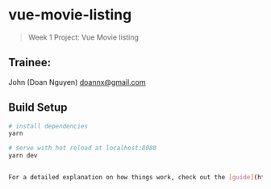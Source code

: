 # vue-movie-listing

> Week 1 Project: Vue Movie listing

## Trainee:

John (Doan Nguyen)
doannx@gmail.com

## Build Setup

```bash
# install dependencies
yarn

# serve with hot reload at localhost:8080
yarn dev


For a detailed explanation on how things work, check out the [guide](http://vuejs-templates.github.io/webpack/) and [docs for vue-loader](http://vuejs.github.io/vue-loader).
```
